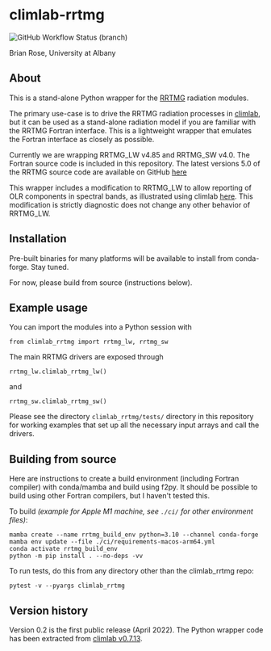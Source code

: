 # climlab-rrtmg

![GitHub Workflow Status (branch)](https://img.shields.io/github/workflow/status/brian-rose/climlab-rrtmg/build-and-test/main?logo=github&style=for-the-badge)

Brian Rose, University at Albany

## About

This is a stand-alone Python wrapper for the [RRTMG](http://rtweb.aer.com/rrtm_frame.html) radiation modules.

The primary use-case is to drive the RRTMG radiation processes in [climlab](https://climlab.readthedocs.io/),
but it can be used as a stand-alone radiation model if you are familiar with the
RRTMG Fortran interface. This is a lightweight wrapper that emulates the Fortran
interface as closely as possible.

Currently we are wrapping RRTMG_LW v4.85 and RRTMG_SW v4.0. The Fortran source code
is included in this repository. The latest versions 5.0 of the RRTMG source code
are available on GitHub [here](https://github.com/AER-RC)

This wrapper includes a modification to RRTMG_LW to allow reporting of OLR
components in spectral bands, as illustrated using climlab
[here](https://climlab.readthedocs.io/en/latest/courseware/Spectral_OLR_with_RRTMG.html).
This modification is strictly diagnostic does not change any other behavior of RRTMG_LW.

## Installation

Pre-built binaries for many platforms will be available to install from conda-forge. Stay tuned.

For now, please build from source (instructions below).

## Example usage

You can import the modules into a Python session with
```
from climlab_rrtmg import rrtmg_lw, rrtmg_sw
```

The main RRTMG drivers are exposed through
```
rrtmg_lw.climlab_rrtmg_lw()
```
and
```
rrtmg_sw.climlab_rrtmg_sw()
```

Please see the directory `climlab_rrtmg/tests/` directory in this repository
for working examples that set up all the necessary input arrays and call the drivers.

## Building from source

Here are instructions to create a build environment (including Fortran compiler)
with conda/mamba and build using f2py.
It should be possible to build using other Fortran compilers, but I haven't tested this.

To build *(example for Apple M1 machine, see `./ci/` for other environment files)*:
```
mamba create --name rrtmg_build_env python=3.10 --channel conda-forge
mamba env update --file ./ci/requirements-macos-arm64.yml
conda activate rrtmg_build_env
python -m pip install . --no-deps -vv
```

To run tests, do this from any directory other than the climlab_rrtmg repo:
```
pytest -v --pyargs climlab_rrtmg
```

## Version history

Version 0.2 is the first public release (April 2022).
The Python wrapper code has been extracted from
[climlab v0.7.13](https://github.com/brian-rose/climlab/releases/tag/v0.7.13).
